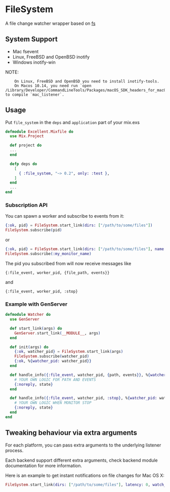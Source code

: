 FileSystem
=========

A file change watcher wrapper based on [fs](https://github.com/synrc/fs)

## System Support

- Mac fsevent
- Linux, FreeBSD and OpenBSD inotify
- Windows inotify-win

NOTE:

        On Linux, FreeBSD and OpenBSD you need to install inotify-tools.
        On Macos 10.14, you need run `open /Library/Developer/CommandLineTools/Packages/macOS_SDK_headers_for_macOS_10.14.pkg` to compile `mac_listener`.

## Usage

Put `file_system` in the `deps` and `application` part of your mix.exs

``` elixir
defmodule Excellent.Mixfile do
  use Mix.Project

  def project do
  ...
  end

  defp deps do
    [
      { :file_system, "~> 0.2", only: :test },
    ]
  end
  ...
end
```


### Subscription API

You can spawn a worker and subscribe to events from it:

```elixir
{:ok, pid} = FileSystem.start_link(dirs: ["/path/to/some/files"])
FileSystem.subscribe(pid)
```

or

```elixir
{:ok, pid} = FileSystem.start_link(dirs: ["/path/to/some/files"], name: :my_monitor_name)
FileSystem.subscribe(:my_monitor_name)
```

The pid you subscribed from will now receive messages like

```
{:file_event, worker_pid, {file_path, events}}
```
and
```
{:file_event, worker_pid, :stop}
```

### Example with GenServer

```elixir
defmodule Watcher do
  use GenServer

  def start_link(args) do
    GenServer.start_link(__MODULE__, args)
  end

  def init(args) do
    {:ok, watcher_pid} = FileSystem.start_link(args)
    FileSystem.subscribe(watcher_pid)
    {:ok, %{watcher_pid: watcher_pid}}
  end

  def handle_info({:file_event, watcher_pid, {path, events}}, %{watcher_pid: watcher_pid}=state) do
    # YOUR OWN LOGIC FOR PATH AND EVENTS
    {:noreply, state}
  end

  def handle_info({:file_event, watcher_pid, :stop}, %{watcher_pid: watcher_pid}=state) do
    # YOUR OWN LOGIC WHEN MONITOR STOP
    {:noreply, state}
  end
end
```


## Tweaking behaviour via extra arguments

For each platform, you can pass extra arguments to the underlying listener process.

Each backend support different extra arguments, check backend module documentation for more information.

Here is an example to get instant notifications on file changes for Mac OS X:

```elixir
FileSystem.start_link(dirs: ["/path/to/some/files"], latency: 0, watch_root: true)
```
